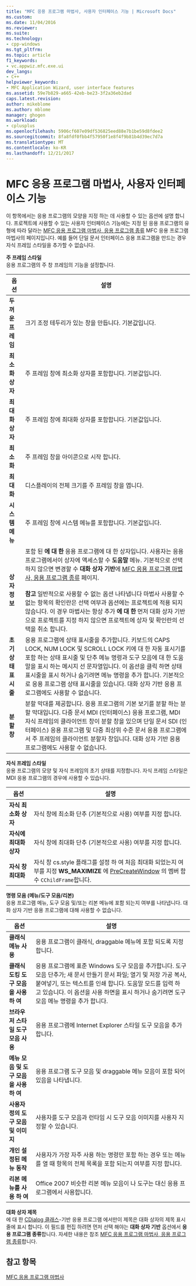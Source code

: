 ```yaml
---
title: "MFC 응용 프로그램 마법사, 사용자 인터페이스 기능 | Microsoft Docs"
ms.custom: 
ms.date: 11/04/2016
ms.reviewer: 
ms.suite: 
ms.technology:
- cpp-windows
ms.tgt_pltfrm: 
ms.topic: article
f1_keywords:
- vc.appwiz.mfc.exe.ui
dev_langs:
- C++
helpviewer_keywords:
- MFC Application Wizard, user interface features
ms.assetid: 59e7b829-a665-42eb-be23-3f2a36eb2dad
caps.latest.revision: 
author: mikeblome
ms.author: mblome
manager: ghogen
ms.workload:
- cplusplus
ms.openlocfilehash: 5906cf607e09df536825eed88e7b1be59d8fdee2
ms.sourcegitcommit: 8fa8fdf0fbb4f57950f1e8f4f9b81b4d39ec7d7a
ms.translationtype: MT
ms.contentlocale: ko-KR
ms.lasthandoff: 12/21/2017
---
```

# <a name="user-interface-features-mfc-application-wizard"></a>MFC 응용 프로그램 마법사, 사용자 인터페이스 기능
이 항목에서는 응용 프로그램의 모양을 지정 하는 데 사용할 수 있는 옵션에 설명 합니다. 프로젝트에 사용할 수 있는 사용자 인터페이스 기능에는 지정 된 응용 프로그램의 유형에 따라 달라는 [MFC 응용 프로그램 마법사, 응용 프로그램 종류](../../mfc/reference/application-type-mfc-application-wizard.md) MFC 응용 프로그램 마법사의 페이지입니다. 예를 들어 단일 문서 인터페이스 응용 프로그램을 만드는 경우 자식 프레임 스타일을 추가할 수 없습니다.  
  
 **주 프레임 스타일**  
 응용 프로그램의 주 창 프레임의 기능을 설정합니다.  
  
|옵션|설명|  
|------------|-----------------|  
|**두꺼운 프레임**|크기 조정 테두리가 있는 창을 만듭니다. 기본값입니다.|  
|**최소화 상자**|주 프레임 창에 최소화 상자를 포함합니다. 기본값입니다.|  
|**최대화 상자**|주 프레임 창에 최대화 상자를 포함합니다. 기본값입니다.|  
|**최소화**|주 프레임 창을 아이콘으로 시작 합니다.|  
|**최대화**|디스플레이의 전체 크기를 주 프레임 창을 엽니다.|  
|**시스템 메뉴**|주 프레임 창에 시스템 메뉴를 포함합니다. 기본값입니다.|  
|**상자 정보**|포함 된 **에 대 한** 응용 프로그램에 대 한 상자입니다. 사용자는 응용 프로그램에서이 상자에 액세스할 수 **도움말** 메뉴. 기본적으로 선택 하지 않으면 변경할 수 **대화 상자 기반**에 [MFC 응용 프로그램 마법사, 응용 프로그램 종류](../../mfc/reference/application-type-mfc-application-wizard.md) 페이지.<br /><br /> **참고** 일반적으로 사용할 수 없는 옵션 나타냅니다 마법사 사용할 수 없는 항목의 확인란은 선택 여부과 옵션에는 프로젝트에 적용 되지 않습니다. 이 경우 마법사는 항상 추가 **에 대 한** 먼저 대화 상자 기반으로 프로젝트를 지정 하지 않으면 프로젝트에 상자 및 확인란의 선택을 취소 합니다.|  
|**초기 상태 표시줄**|응용 프로그램에 상태 표시줄을 추가합니다. 키보드의 CAPS LOCK, NUM LOCK 및 SCROLL LOCK 키에 대 한 자동 표시기를 포함 하는 상태 표시줄 및 단추 메뉴 명령과 도구 모음에 대 한 도움말을 표시 하는 메시지 선 문자열입니다. 이 옵션을 클릭 하면 상태 표시줄을 표시 하거나 숨기려면 메뉴 명령을 추가 합니다. 기본적으로 응용 프로그램 상태 표시줄을 있습니다. 대화 상자 기반 응용 프로그램에도 사용할 수 없습니다.|  
|**분할 창**|분할 막대를 제공합니다. 응용 프로그램의 기본 보기를 분할 하는 분할 막대입니다. 다중 문서 MDI (인터페이스) 응용 프로그램, MDI 자식 프레임의 클라이언트 창이 분할 창을 있으며 단일 문서 SDI (인터페이스) 응용 프로그램 및 다중 최상위 수준 문서 응용 프로그램에서 주 프레임의 클라이언트 분할자 창입니다. 대화 상자 기반 응용 프로그램에도 사용할 수 없습니다.|  
  
 **자식 프레임 스타일**  
 응용 프로그램의 모양 및 자식 프레임의 초기 상태를 지정합니다. 자식 프레임 스타일은 MDI 응용 프로그램의 경우에 사용할 수 있습니다.  
  
|옵션|설명|  
|------------|-----------------|  
|**자식 최소화 상자**|자식 창에 최소화 단추 (기본적으로 사용) 여부를 지정 합니다.|  
|**자식에 최대화 상자**|자식 창에 최대화 단추 (기본적으로 사용) 여부를 지정 합니다.|  
|**자식 창 최대화**|자식 창 cs.style 플래그를 설정 하 여 처음 최대화 되었는지 여부를 지정 **WS_MAXIMIZE** 에 [PreCreateWindow](../../mfc/reference/cwnd-class.md#precreatewindow) 의 멤버 함수 `CChildFrame`합니다.|  
  
 **명령 모음 (메뉴/도구 모음/리본)**  
 응용 프로그램 메뉴, 도구 모음 및/또는 리본 메뉴에 포함 되는지 여부를 나타냅니다. 대화 상자 기반 응용 프로그램에 대해 사용할 수 없습니다.  
  
|옵션|설명|  
|------------|-----------------|  
|**클래식 메뉴 사용**|응용 프로그램이 클래식, draggable 메뉴에 포함 되도록 지정 합니다.|  
|**클래식 도킹 도구 모음을 사용 하 여**|응용 프로그램에 표준 Windows 도구 모음을 추가합니다. 도구 모음 단추가; 새 문서 만들기 문서 파일; 열기 및 저장 가공 복사, 붙여넣기, 또는 텍스트를 인쇄 합니다. 도움말 모드를 입력 하 고 있습니다. 이 옵션을 사용 하면을 표시 하거나 숨기려면 도구 모음 메뉴 명령을 추가 합니다.|  
|**브라우저 스타일 도구 모음 사용**|응용 프로그램에 Internet Explorer 스타일 도구 모음을 추가합니다.|  
|**메뉴 모음 및 도구 모음을 사용 하 여**|응용 프로그램 도구 모음 및 draggable 메뉴 모음이 포함 되어 있음을 나타냅니다.|  
|**사용자 정의 도구 모음 및 이미지**|사용자를 도구 모음과 런타임 시 도구 모음 이미지를 사용자 지정할 수 있습니다.|  
|**개인 설정된 메뉴 동작**|사용자가 가장 자주 사용 하는 명령만 포함 하는 경우 또는 메뉴를 열 때 항목의 전체 목록을 포함 되는지 여부를 지정 합니다.|  
|**리본 메뉴를 사용 하 여**|Office 2007 비슷한 리본 메뉴 모음이 나 도구는 대신 응용 프로그램에서 사용합니다.|  
  
 **대화 상자 제목**  
 에 대 한 [CDialog 클래스](../../mfc/reference/cdialog-class.md)-기반 응용 프로그램 에서만이 제목은 대화 상자의 제목 표시줄에 표시 합니다. 이 필드를 편집 하려면 먼저 선택 해야는 **대화 상자 기반** 옵션에서 **응용 프로그램 종류**합니다. 자세한 내용은 참조 [MFC 응용 프로그램 마법사, 응용 프로그램 종류](../../mfc/reference/application-type-mfc-application-wizard.md)합니다.  
  
## <a name="see-also"></a>참고 항목  
 [MFC 응용 프로그램 마법사](../../mfc/reference/mfc-application-wizard.md)


